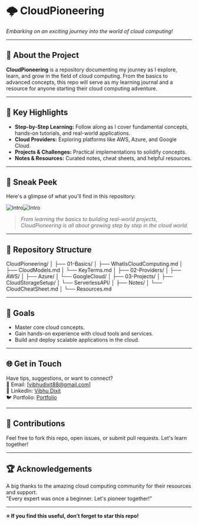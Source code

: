 # 🌩️ CloudPioneering  
*Embarking on an exciting journey into the world of cloud computing!*

---

## 🚀 About the Project  

**CloudPioneering** is a repository documenting my journey as I explore, learn, and grow in the field of cloud computing. From the basics to advanced concepts, this repo will serve as my learning journal and a resource for anyone starting their cloud computing adventure.  

---

## 🌟 Key Highlights  

- **Step-by-Step Learning:** Follow along as I cover fundamental concepts, hands-on tutorials, and real-world applications.  
- **Cloud Providers:** Exploring platforms like AWS, Azure, and Google Cloud.  
- **Projects & Challenges:** Practical implementations to solidify concepts.  
- **Notes & Resources:** Curated notes, cheat sheets, and helpful resources.  

---

## 🌟 Sneak Peek  

Here's a glimpse of what you'll find in this repository:  

![Intro](https://lh3.googleusercontent.com/proxy/CrQAlpX9zbCklJWbOMJOZhQah14LZFXMek8pIWoxr9-5G4fhAqJNPNuHBd-fgH-onTmtLBRgnrXzCyum1eA5VNXiD0qAubtA3j1kCf0bpWhMdeegIclHYDB3L4nG)![Intro](https://media.licdn.com/dms/image/v2/D4D12AQHyVSyEz1ho4w/article-cover_image-shrink_720_1280/article-cover_image-shrink_720_1280/0/1721488324500?e=2147483647&v=beta&t=CxnAGrKmWOjL1KOuWZ0wdc3WTI0b3b708_YCYTERHjI)

> *From learning the basics to building real-world projects, CloudPioneering is all about growing step by step in the cloud world.*

---

## 📂 Repository Structure  

CloudPioneering/
│
├── 01-Basics/
│   ├── WhatIsCloudComputing.md
│   ├── CloudModels.md
│   └── KeyTerms.md
│
├── 02-Providers/
│   ├── AWS/
│   ├── Azure/
│   └── GoogleCloud/
│
├── 03-Projects/
│   ├── CloudStorageSetup/
│   └── ServerlessAPI/
│
├── Notes/
│   └── CloudCheatSheet.md
│
└── Resources.md

---

## 📌 Goals  

- Master core cloud concepts.  
- Gain hands-on experience with cloud tools and services.  
- Build and deploy scalable applications in the cloud.  

---

## 🌐 Get in Touch  

Have tips, suggestions, or want to connect?  
📧 Email: [vibhudixit88@gmail.com]  
💼 LinkedIn: [Vibhu Dixit](https://www.linkedin.com/in/vibhu-dixit-b42a11251/)  
🐦 Portfolio: [Portfolio](https://vibhuportfolioo.netlify.app/)  

---

## 🤝 Contributions  

Feel free to fork this repo, open issues, or submit pull requests. Let's learn together!  

---

## 🏆 Acknowledgements  

A big thanks to the amazing cloud computing community for their resources and support.  
"Every expert was once a beginner. Let's pioneer together!"  

---
**⭐️ If you find this useful, don’t forget to star this repo!**
